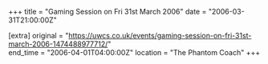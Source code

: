 +++
title = "Gaming Session on Fri 31st March 2006"
date = "2006-03-31T21:00:00Z"

[extra]
original = "https://uwcs.co.uk/events/gaming-session-on-fri-31st-march-2006-1474488977712/"    
end_time = "2006-04-01T04:00:00Z"
location = "The Phantom Coach"
+++



